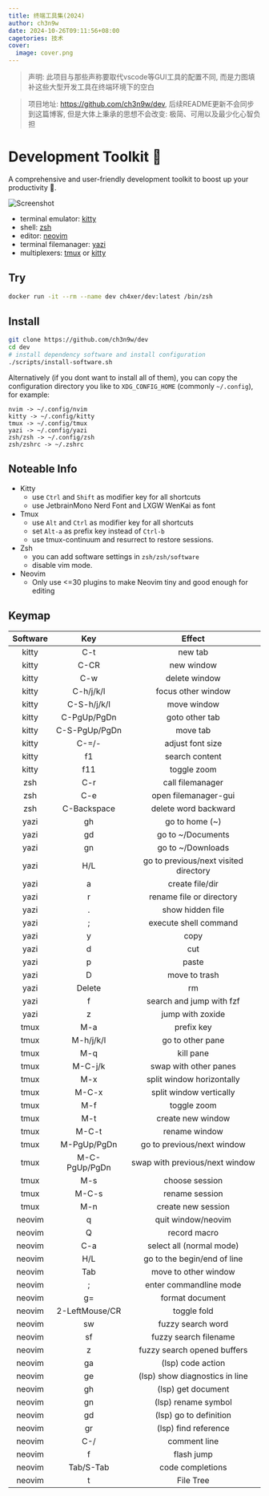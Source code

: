 ```yaml
---
title: 终端工具集(2024)
author: ch3n9w
date: 2024-10-26T09:11:56+08:00
cagetories: 技术
cover:
  image: cover.png
---
```


> 声明: 此项目与那些声称要取代vscode等GUI工具的配置不同, 而是力图填补这些大型开发工具在终端环境下的空白

> 项目地址: https://github.com/ch3n9w/dev, 后续README更新不会同步到这篇博客, 但是大体上秉承的思想不会改变: 极简、可用以及最少化心智负担

# Development Toolkit 📡

A comprehensive and user-friendly development toolkit to boost up your productivity 🚀.

![Screenshot](https://ch3n9w.github.io/posts/tech-dev-2024/cover.png)

- terminal emulator: [kitty](https://github.com/kovidgoyal/kitty)
- shell: [zsh](https://www.zsh.org/)
- editor: [neovim](https://github.com/neovim/neovim)
- terminal filemanager: [yazi](https://github.com/sxyazi/yazi)
- multiplexers: [tmux](https://github.com/tmux/tmux) or [kitty](https://github.com/kovidgoyal/kitty)

## Try

```bash
docker run -it --rm --name dev ch4xer/dev:latest /bin/zsh
```

## Install

```bash
git clone https://github.com/ch3n9w/dev
cd dev
# install dependency software and install configuration
./scripts/install-software.sh
```

Alternatively (if you dont want to install all of them), you can copy the configuration directory you like to `XDG_CONFIG_HOME` (commonly `~/.config`), for example:

```
nvim -> ~/.config/nvim
kitty -> ~/.config/kitty
tmux -> ~/.config/tmux
yazi -> ~/.config/yazi
zsh/zsh -> ~/.config/zsh
zsh/zshrc -> ~/.zshrc
```

## Noteable Info

- Kitty
  - use `Ctrl` and `Shift` as modifier key for all shortcuts
  - use JetbrainMono Nerd Font and LXGW WenKai as font
- Tmux
  - use `Alt` and `Ctrl` as modifier key for all shortcuts
  - set `Alt-a` as prefix key instead of `Ctrl-b`
  - use tmux-continuum and resurrect to restore sessions.
- Zsh
  - you can add software settings in `zsh/zsh/software`
  - disable vim mode.
- Neovim
  - Only use <=30 plugins to make Neovim tiny and good enough for editing

## Keymap

| Software |      Key       |                Effect                 |
| :------: | :------------: | :-----------------------------------: |
|  kitty   |      C-t       |                new tab                |
|  kitty   |      C-CR      |              new window               |
|  kitty   |      C-w       |             delete window             |
|  kitty   |   C-h/j/k/l    |          focus other window           |
|  kitty   |  C-S-h/j/k/l   |              move window              |
|  kitty   |  C-PgUp/PgDn   |            goto other tab             |
|  kitty   | C-S-PgUp/PgDn  |               move tab                |
|  kitty   |     C-=/-      |           adjust font size            |
|  kitty   |       f1       |            search content             |
|  kitty   |      f11       |              toggle zoom              |
|   zsh    |      C-r       |           call filemanager            |
|   zsh    |      C-e       |         open filemanager-gui          |
|   zsh    |  C-Backspace   |         delete word backward          |
|   yazi   |       gh       |            go to home (~)             |
|   yazi   |       gd       |           go to ~/Documents           |
|   yazi   |       gn       |           go to ~/Downloads           |
|   yazi   |      H/L       | go to previous/next visited directory |
|   yazi   |       a        |            create file/dir            |
|   yazi   |       r        |       rename file or directory        |
|   yazi   |       .        |           show hidden file            |
|   yazi   |       ;        |         execute shell command         |
|   yazi   |       y        |                 copy                  |
|   yazi   |       d        |                  cut                  |
|   yazi   |       p        |                 paste                 |
|   yazi   |       D        |             move to trash             |
|   yazi   |     Delete     |                  rm                   |
|   yazi   |       f        |       search and jump with fzf        |
|   yazi   |       z        |           jump with zoxide            |
|   tmux   |      M-a       |              prefix key               |
|   tmux   |   M-h/j/k/l    |           go to other pane            |
|   tmux   |      M-q       |               kill pane               |
|   tmux   |    M-C-j/k     |         swap with other panes         |
|   tmux   |      M-x       |       split window horizontally       |
|   tmux   |     M-C-x      |        split window vertically        |
|   tmux   |      M-f       |              toggle zoom              |
|   tmux   |      M-t       |           create new window           |
|   tmux   |     M-C-t      |             rename window             |
|   tmux   |  M-PgUp/PgDn   |      go to previous/next window       |
|   tmux   | M-C-PgUp/PgDn  |    swap with previous/next window     |
|   tmux   |      M-s       |            choose session             |
|   tmux   |     M-C-s      |            rename session             |
|   tmux   |      M-n       |          create new session           |
|  neovim  |       q        |          quit window/neovim           |
|  neovim  |       Q        |             record macro              |
|  neovim  |      C-a       |       select all (normal mode)        |
|  neovim  |      H/L       |      go to the begin/end of line      |
|  neovim  |      Tab       |         move to other window          |
|  neovim  |       ;        |        enter commandline mode         |
|  neovim  |       g=       |            format document            |
|  neovim  | 2-LeftMouse/CR |              toggle fold              |
|  neovim  |       sw       |           fuzzy search word           |
|  neovim  |       sf       |         fuzzy search filename         |
|  neovim  |       z        |      fuzzy search opened buffers      |
|  neovim  |       ga       |           (lsp) code action           |
|  neovim  |       ge       |    (lsp) show diagnostics in line     |
|  neovim  |       gh       |          (lsp) get document           |
|  neovim  |       gn       |          (lsp) rename symbol          |
|  neovim  |       gd       |        (lsp) go to definition         |
|  neovim  |       gr       |         (lsp) find reference          |
|  neovim  |      C-/       |             comment line              |
|  neovim  |       f        |              flash jump               |
|  neovim  |   Tab/S-Tab    |           code completions            |
|  neovim  |       t        |               File Tree               |
